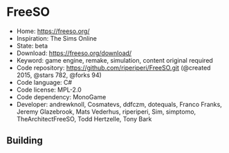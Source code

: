 # FreeSO

- Home: https://freeso.org/
- Inspiration: The Sims Online
- State: beta
- Download: https://freeso.org/download/
- Keyword: game engine, remake, simulation, content original required
- Code repository: https://github.com/riperiperi/FreeSO.git (@created 2015, @stars 782, @forks 94)
- Code language: C#
- Code license: MPL-2.0
- Code dependency: MonoGame
- Developer: andrewknoll, Cosmatevs, ddfczm, dotequals, Franco Franks, Jeremy Glazebrook, Mats Vederhus, riperiperi, Sim, simptomo, TheArchitectFreeSO, Todd Hertzelle, Tony Bark

## Building
